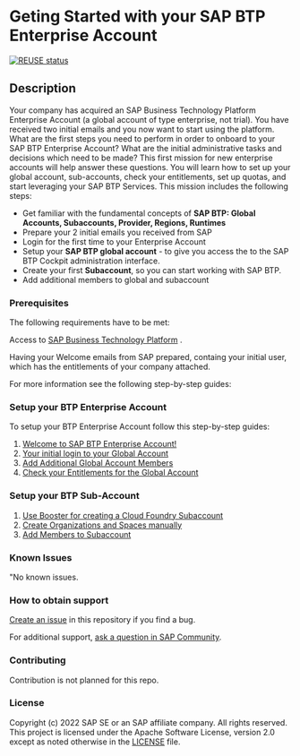 # Geting Started with your SAP BTP Enterprise Account

[![REUSE status](https://api.reuse.software/badge/github.com/SAP-samples/btp-cloud-foundry-fiori-hello-world)](https://api.reuse.software/info/github.com/SAP-samples/btp-cloud-foundry-fiori-hello-world)

## Description
Your company has acquired an SAP Business Technology Platform Enterprise Account (a global account of type enterprise, not trial). You have received two initial emails and you now want to start using the platform. What are the first steps you need to perform in order to onboard to your SAP BTP Enterprise Account? What are the initial administrative tasks and decisions which need to be made? This first mission for new enterprise accounts will help answer these questions. You will learn how to set up your global account, sub-accounts, check your entitlements, set up quotas, and start leveraging your SAP BTP Services.
This mission includes the following steps:

* Get familiar with the fundamental concepts of **SAP BTP: Global Accounts, Subaccounts, Provider, Regions, Runtimes**
* Prepare your 2 initial emails you received from SAP
* Login for the first time to your Enterprise Account
* Setup your **SAP BTP global account** - to give you access the to the SAP BTP Cockpit administration interface. 
* Create your first **Subaccount**, so you can start working with SAP BTP.
* Add additional members to global and subaccount
 


### Prerequisites

The following requirements have to be met: 

Access to  [SAP Business Technology Platform](https://account.hana.ondemand.com/#/home/welcome) .

Having your Welcome emails from SAP prepared, containg your initial user, which has the entitlements of your company attached.

For more information see the following step-by-step guides:


### Setup your BTP Enterprise Account

To setup your BTP Enterprise Account follow this step-by-step guides:

1. [Welcome to SAP BTP Enterprise Account!](getting_started_ea/2_setup_ga/1_read_first.md)
2. [Your initial login to your Global Account](getting_started_ea/2_setup_ga/2_initial_login.md)
3. [Add Additional Global Account Members](getting_started_ea/2_setup_ga/3_add_ga_members.md)
4. [Check your Entitlements for the Global Account](getting_started_ea/2_setup_ga/5_check_entitlements.md)



### Setup your BTP Sub-Account

1. [Use Booster for creating a Cloud Foundry Subaccount](getting_started_ea/3_setup_suba/1_booster.md) 
2. [Create Organizations and Spaces manually](getting_started_ea/3_setup_suba/3_cf_orgs_spaces.md)
3. [Add Members to Subaccount](getting_started_ea/3_setup_suba/4_suba_members.md)


 

### Known Issues
"No known issues.

### How to obtain support
[Create an issue](https://github.com/SAP-samples/btp-cloud-foundry-fiori-hello-world/issues) in this repository if you find a bug.
 
For additional support, [ask a question in SAP Community](https://answers.sap.com/questions/ask.html).

### Contributing
Contribution is not planned for this repo.

### License
Copyright (c) 2022 SAP SE or an SAP affiliate company. All rights reserved. This project is licensed under the Apache Software License, version 2.0 except as noted otherwise in the [LICENSE](LICENSE) file.
